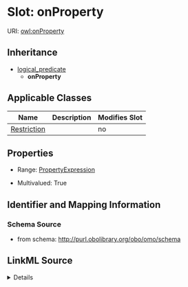 # Slot: onProperty

URI: [owl:onProperty](http://www.w3.org/2002/07/owl#onProperty)




## Inheritance

* [logical_predicate](logical_predicate.md)
    * **onProperty**





## Applicable Classes

| Name | Description | Modifies Slot |
| --- | --- | --- |
[Restriction](Restriction.md) |  |  no  |







## Properties

* Range: [PropertyExpression](PropertyExpression.md)

* Multivalued: True





## Identifier and Mapping Information







### Schema Source


* from schema: http://purl.obolibrary.org/obo/omo/schema




## LinkML Source

<details>
```yaml
name: onProperty
from_schema: http://purl.obolibrary.org/obo/omo/schema
rank: 1000
is_a: logical_predicate
slot_uri: owl:onProperty
multivalued: true
alias: onProperty
domain_of:
- Restriction
range: PropertyExpression

```
</details>